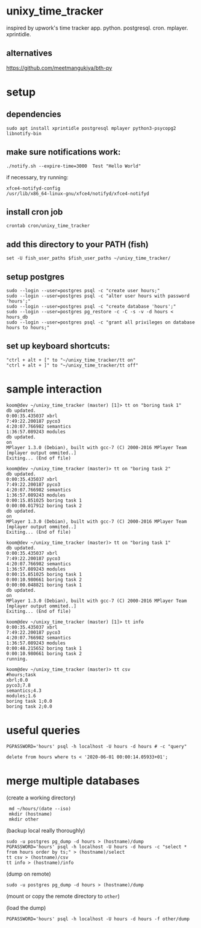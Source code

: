 # unixy_time_tracker
inspired by upwork's time tracker app. python. postgresql. cron. mplayer. xprintidle. 

## alternatives
https://github.com/meetmangukiya/bth-py

# setup

## dependencies
```
sudo apt install xprintidle postgresql mplayer python3-psycopg2 libnotify-bin
```

## make sure notifications work:
```
./notify.sh --expire-time=3000  Test "Hello World"
```
if necessary, try running:
```
xfce4-notifyd-config
/usr/lib/x86_64-linux-gnu/xfce4/notifyd/xfce4-notifyd
```

## install cron job

```
crontab cron/unixy_time_tracker
```

## add this directory to your PATH (fish)
```
set -U fish_user_paths $fish_user_paths ~/unixy_time_tracker/
```

## setup postgres
```
sudo --login --user=postgres psql -c "create user hours;"
sudo --login --user=postgres psql -c "alter user hours with password 'hours';"
sudo --login --user=postgres psql -c "create database 'hours';"
sudo --login --user=postgres pg_restore -c -C -s -v -d hours < hours_db
sudo --login --user=postgres psql -c "grant all privileges on database hours to hours;"
```


## set up keyboard shortcuts:
```
"ctrl + alt + [" to "~/unixy_time_tracker/tt on"
"ctrl + alt + ]" to "~/unixy_time_tracker/tt off"
```



# sample interaction
```
koom@dev ~/unixy_time_tracker (master) [1]> tt on "boring task 1"
db updated.
0:00:35.435037 xbrl
7:49:22.200187 pyco3
4:20:07.766982 semantics
1:36:57.089243 modules
db updated.
on
MPlayer 1.3.0 (Debian), built with gcc-7 (C) 2000-2016 MPlayer Team
[mplayer output ommited..]
Exiting... (End of file)

koom@dev ~/unixy_time_tracker (master)> tt on "boring task 2"
db updated.
0:00:35.435037 xbrl
7:49:22.200187 pyco3
4:20:07.766982 semantics
1:36:57.089243 modules
0:00:15.851025 boring task 1
0:00:00.017912 boring task 2
db updated.
on
MPlayer 1.3.0 (Debian), built with gcc-7 (C) 2000-2016 MPlayer Team
[mplayer output ommited..]
Exiting... (End of file)

koom@dev ~/unixy_time_tracker (master)> tt on "boring task 1"
db updated.
0:00:35.435037 xbrl
7:49:22.200187 pyco3
4:20:07.766982 semantics
1:36:57.089243 modules
0:00:15.851025 boring task 1
0:00:10.980661 boring task 2
0:00:00.048821 boring task 1
db updated.
on
MPlayer 1.3.0 (Debian), built with gcc-7 (C) 2000-2016 MPlayer Team
[mplayer output ommited..]
Exiting... (End of file)

koom@dev ~/unixy_time_tracker (master) [1]> tt info
0:00:35.435037 xbrl
7:49:22.200187 pyco3
4:20:07.766982 semantics
1:36:57.089243 modules
0:00:48.215652 boring task 1
0:00:10.980661 boring task 2
running.

koom@dev ~/unixy_time_tracker (master)> tt csv
#hours;task
xbrl;0.0
pyco3;7.8
semantics;4.3
modules;1.6
boring task 1;0.0
boring task 2;0.0

```


# useful queries

```
PGPASSWORD='hours' psql -h localhost -U hours -d hours # -c "query"
```

```
﻿delete from hours where ts < '2020-06-01 00:00:14.05933+01';
```


# merge multiple databases
(create a working directory)
```
 md ~/hours/(date --iso)
 mkdir (hostname)
 mkdir other
```
(backup local really thoroughly)
```
sudo -u postgres pg_dump -d hours > (hostname)/dump
PGPASSWORD='hours' psql -h localhost -U hours -d hours -c "select * from hours order by ts;" > (hostname)/select
tt csv > (hostname)/csv
tt info > (hostname)/info
```
(dump on remote)
```
sudo -u postgres pg_dump -d hours > (hostname)/dump
```
(mount or copy the remote directory to `other`)

(load the dump)
```
PGPASSWORD='hours' psql -h localhost -U hours -d hours -f other/dump
```
